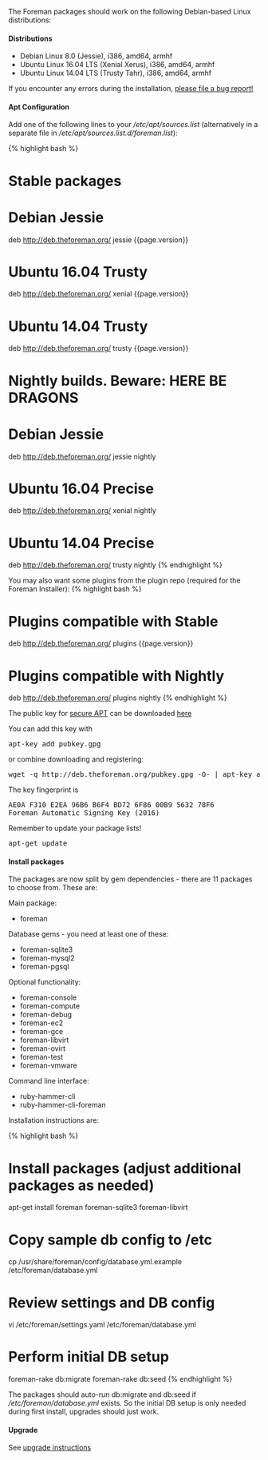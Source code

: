 
The Foreman packages should work on the following Debian-based Linux distributions:

#### Distributions

* Debian Linux 8.0 (Jessie), i386, amd64, armhf
* Ubuntu Linux 16.04 LTS (Xenial Xerus), i386, amd64, armhf
* Ubuntu Linux 14.04 LTS (Trusty Tahr), i386, amd64, armhf

If you encounter any errors during the installation, [please file a bug report!](/contribute.html#Bugreporting)

#### Apt Configuration

Add one of the following lines to your */etc/apt/sources.list* (alternatively in a separate file in */etc/apt/sources.list.d/foreman.list*):

{% highlight bash %}
# Stable packages

# Debian Jessie
deb http://deb.theforeman.org/ jessie {{page.version}}
# Ubuntu 16.04 Trusty
deb http://deb.theforeman.org/ xenial {{page.version}}
# Ubuntu 14.04 Trusty
deb http://deb.theforeman.org/ trusty {{page.version}}

# Nightly builds. Beware: HERE BE DRAGONS

# Debian Jessie
deb http://deb.theforeman.org/ jessie nightly
# Ubuntu 16.04 Precise
deb http://deb.theforeman.org/ xenial nightly
# Ubuntu 14.04 Precise
deb http://deb.theforeman.org/ trusty nightly
{% endhighlight %}

You may also want some plugins from the plugin repo (required for the Foreman Installer):
{% highlight bash %}
# Plugins compatible with Stable
deb http://deb.theforeman.org/ plugins {{page.version}}
# Plugins compatible with Nightly
deb http://deb.theforeman.org/ plugins nightly
{% endhighlight %}

The public key for [secure APT](http://wiki.debian.org/SecureApt) can be downloaded [here](http://deb.theforeman.org/pubkey.gpg)

You can add this key with
<pre>apt-key add pubkey.gpg</pre>

or combine downloading and registering:
<pre>wget -q http://deb.theforeman.org/pubkey.gpg -O- | apt-key add -</pre>

The key fingerprint is
<pre>
AE0A F310 E2EA 96B6 B6F4 BD72 6F86 00B9 5632 78F6
Foreman Automatic Signing Key (2016) <packages@theforeman.org>
</pre>

Remember to update your package lists!

<pre>apt-get update</pre>

#### Install packages

The packages are now split by gem dependencies - there are 11 packages to choose from. These are:

Main package:

* foreman

Database gems - you need at least one of these:

* foreman-sqlite3
* foreman-mysql2
* foreman-pgsql

Optional functionality:

* foreman-console
* foreman-compute
* foreman-debug
* foreman-ec2
* foreman-gce
* foreman-libvirt
* foreman-ovirt
* foreman-test
* foreman-vmware

Command line interface:

* ruby-hammer-cli
* ruby-hammer-cli-foreman

Installation instructions are:

{% highlight bash %}
# Install packages  (adjust additional packages as needed)
apt-get install foreman foreman-sqlite3 foreman-libvirt

# Copy sample db config to /etc
cp /usr/share/foreman/config/database.yml.example /etc/foreman/database.yml

# Review settings and DB config
vi /etc/foreman/settings.yaml /etc/foreman/database.yml

# Perform initial DB setup
foreman-rake db:migrate
foreman-rake db:seed
{% endhighlight %}

The packages should auto-run db:migrate and db:seed if */etc/foreman/database.yml* exists. So the initial DB setup is only needed during first install, upgrades should just work.

#### Upgrade

See [upgrade instructions](manuals/{{page.version}}/index.html#3.6Upgrade)
